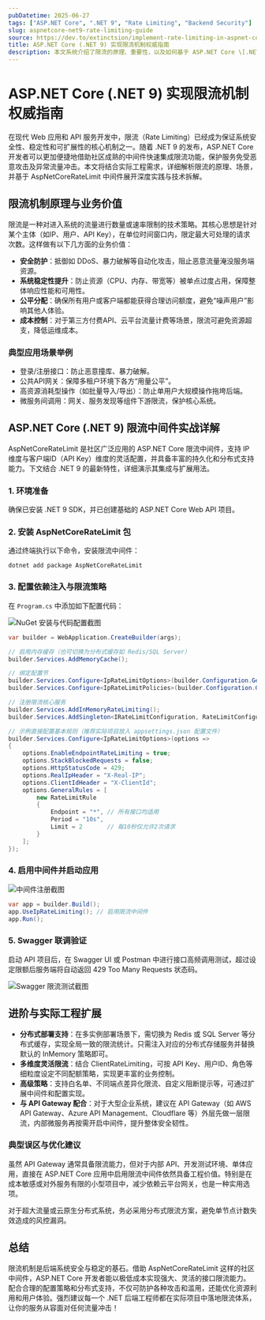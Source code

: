 ```yaml
---
pubDatetime: 2025-06-27
tags: ["ASP.NET Core", ".NET 9", "Rate Limiting", "Backend Security"]
slug: aspnetcore-net9-rate-limiting-guide
source: https://dev.to/extinctsion/implement-rate-limiting-in-aspnet-core-net9-2725
title: ASP.NET Core (.NET 9) 实现限流机制权威指南
description: 本文系统介绍了限流的原理、重要性，以及如何基于 ASP.NET Core \[.NET 9] 使用 AspNetCoreRateLimit 中间件实现高效、灵活的接口限流，并结合实际场景进行技术细节补充。
---
```


# ASP.NET Core (.NET 9) 实现限流机制权威指南

在现代 Web 应用和 API 服务开发中，限流（Rate Limiting）已经成为保证系统安全性、稳定性和可扩展性的核心机制之一。随着 .NET 9 的发布，ASP.NET Core 开发者可以更加便捷地借助社区成熟的中间件快速集成限流功能，保护服务免受恶意攻击及异常流量冲击。本文将结合实际工程需求，详细解析限流的原理、场景，并基于 AspNetCoreRateLimit 中间件展开深度实践与技术拆解。

## 限流机制原理与业务价值

限流是一种对进入系统的流量进行数量或速率限制的技术策略。其核心思想是针对某个主体（如IP、用户、API Key），在单位时间窗口内，限定最大可处理的请求次数。这样做有以下几方面的业务价值：

- **安全防护**：抵御如 DDoS、暴力破解等自动化攻击，阻止恶意流量淹没服务端资源。
- **系统稳定性提升**：防止资源（CPU、内存、带宽等）被单点过度占用，保障整体响应性能和可用性。
- **公平分配**：确保所有用户或客户端都能获得合理访问额度，避免“噪声用户”影响其他人体验。
- **成本控制**：对于第三方付费API、云平台流量计费等场景，限流可避免资源超支，降低运维成本。

### 典型应用场景举例

- 登录/注册接口：防止恶意撞库、暴力破解。
- 公共API网关：保障多租户环境下各方“用量公平”。
- 高资源消耗型操作（如批量导入/导出）：防止单用户大规模操作拖垮后端。
- 微服务间调用：网关、服务发现等组件下游限流，保护核心系统。

## ASP.NET Core (.NET 9) 限流中间件实战详解

AspNetCoreRateLimit 是社区广泛应用的 ASP.NET Core 限流中间件，支持 IP 维度与客户端ID（API Key）维度的灵活配置，并具备丰富的持久化和分布式支持能力。下文结合 .NET 9 的最新特性，详细演示其集成与扩展用法。

### 1. 环境准备

确保已安装 .NET 9 SDK，并已创建基础的 ASP.NET Core Web API 项目。

### 2. 安装 AspNetCoreRateLimit 包

通过终端执行以下命令，安装限流中间件：

```shell
dotnet add package AspNetCoreRateLimit
```

### 3. 配置依赖注入与限流策略

在 `Program.cs` 中添加如下配置代码：

![NuGet 安装与代码配置截图](https://media2.dev.to/dynamic/image/width=800%2Cheight=%2Cfit=scale-down%2Cgravity=auto%2Cformat=auto/https%3A%2F%2Fdev-to-uploads.s3.amazonaws.com%2Fuploads%2Farticles%2Fuji5qso1kkv6zahpsx2z.PNG)

```csharp
var builder = WebApplication.CreateBuilder(args);

// 启用内存缓存（也可切换为分布式缓存如 Redis/SQL Server）
builder.Services.AddMemoryCache();

// 绑定配置节
builder.Services.Configure<IpRateLimitOptions>(builder.Configuration.GetSection("IpRateLimiting"));
builder.Services.Configure<IpRateLimitPolicies>(builder.Configuration.GetSection("IpRateLimitPolicies"));

// 注册限流核心服务
builder.Services.AddInMemoryRateLimiting();
builder.Services.AddSingleton<IRateLimitConfiguration, RateLimitConfiguration>();

// 示例直接配置基本规则（推荐实际项目放入 appsettings.json 配置文件）
builder.Services.Configure<IpRateLimitOptions>(options =>
{
    options.EnableEndpointRateLimiting = true;
    options.StackBlockedRequests = false;
    options.HttpStatusCode = 429;
    options.RealIpHeader = "X-Real-IP";
    options.ClientIdHeader = "X-ClientId";
    options.GeneralRules = [
        new RateLimitRule
        {
            Endpoint = "*", // 所有接口均适用
            Period = "10s",
            Limit = 2       // 每10秒仅允许2次请求
        }
    ];
});
```

### 4. 启用中间件并启动应用

![中间件注册截图](https://media2.dev.to/dynamic/image/width=800%2Cheight=%2Cfit=scale-down%2Cgravity=auto%2Cformat=auto/https%3A%2F%2Fdev-to-uploads.s3.amazonaws.com%2Fuploads%2Farticles%2F7wd0vwgc9rphq360r1pe.PNG)

```csharp
var app = builder.Build();
app.UseIpRateLimiting(); // 启用限流中间件
app.Run();
```

### 5. Swagger 联调验证

启动 API 项目后，在 Swagger UI 或 Postman 中进行接口高频调用测试，超过设定限额后服务端将自动返回 429 Too Many Requests 状态码。

![Swagger 限流测试截图](https://media2.dev.to/dynamic/image/width=800%2Cheight=%2Cfit=scale-down%2Cgravity=auto%2Cformat=auto/https%3A%2F%2Fdev-to-uploads.s3.amazonaws.com%2Fuploads%2Farticles%2Fgi8v2f1i5gmfr0s4esqy.PNG)

## 进阶与实际工程扩展

- **分布式部署支持**：在多实例部署场景下，需切换为 Redis 或 SQL Server 等分布式缓存，实现全局一致的限流统计。只需注入对应的分布式存储服务并替换默认的 InMemory 策略即可。
- **多维度灵活限流**：结合 ClientRateLimiting，可按 API Key、用户ID、角色等细粒度设定不同配额策略，实现更丰富的业务控制。
- **高级策略**：支持白名单、不同端点差异化限流、自定义阻断提示等，可通过扩展中间件和配置实现。
- **与 API Gateway 配合**：对于大型企业系统，建议在 API Gateway（如 AWS API Gateway、Azure API Management、Cloudflare 等）外层先做一层限流，内部微服务再按需开启中间件，提升整体安全韧性。

### 典型误区与优化建议

虽然 API Gateway 通常具备限流能力，但对于内部 API、开发测试环境、单体应用，直接在 ASP.NET Core 应用中启用限流中间件依然具备工程价值。特别是在成本敏感或对外服务有限的小型项目中，减少依赖云平台网关，也是一种实用选项。

对于超大流量或云原生分布式系统，务必采用分布式限流方案，避免单节点计数失效造成的风控漏洞。

## 总结

限流机制是后端系统安全与稳定的基石。借助 AspNetCoreRateLimit 这样的社区中间件，ASP.NET Core 开发者能以极低成本实现强大、灵活的接口限流能力。配合合理的配置策略和分布式支持，不仅可防护各种攻击和滥用，还能优化资源利用和用户体验。强烈建议每一个 .NET 后端工程师都在实际项目中落地限流体系，让你的服务从容面对任何流量冲击！
